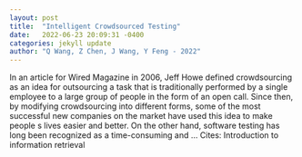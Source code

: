 ```yaml
---
layout: post
title:  "Intelligent Crowdsourced Testing"
date:   2022-06-23 20:09:31 -0400
categories: jekyll update
author: "Q Wang, Z Chen, J Wang, Y Feng - 2022"
---
```

In an article for Wired Magazine in 2006, Jeff Howe defined crowdsourcing as an idea for outsourcing a task that is traditionally performed by a single employee to a large group of people in the form of an open call. Since then, by modifying crowdsourcing into different forms, some of the most successful new companies on the market have used this idea to make people s lives easier and better. On the other hand, software testing has long been recognized as a time-consuming and …
Cites: ‪Introduction to information retrieval‬  